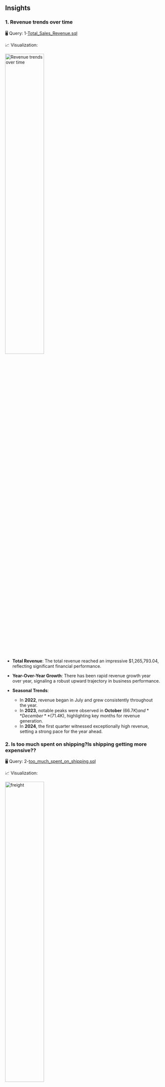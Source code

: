 ## Insights
### 1. Revenue trends over time

🖥️ Query: 1-[Total_Sales_Revenue.sql](Northwind/Insights/Total_Sales_Revenue.sql)

📈 Visualization:

<img src="https://github.com/RENOYEGON/SQL-Portfolio/blob/main/Northwind/Insights/images/Revenue%20generation%20%20over%20time.png?raw=true" alt="Revenue trends over time" width="50%" />

- **Total Revenue**: The total revenue reached an impressive $1,265,793.04, reflecting significant financial performance.

- **Year-Over-Year Growth**: There has been rapid revenue growth year over year, signaling a robust upward trajectory in business performance.

- **Seasonal Trends**:
   - In **2022**, revenue began in July and grew consistently throughout the year.
   - In **2023**, notable peaks were observed in **October** ($66.7K) and **December** ($71.4K), highlighting key months for revenue generation.
   - In **2024**, the first quarter witnessed exceptionally high revenue, setting a strong pace for the year ahead.





   
### 2. Is too much spent on shipping?Is shipping getting more expensive??


🖥️ Query: 2-[too_much_spent_on_shipping.sql](Northwind/Insights/too_much_spent_on_shipping.sql)

📈 Visualization:

<img src="https://github.com/RENOYEGON/SQL-Portfolio/blob/main/Northwind/Insights/images/freight%20percentage%20over%20time.png?raw=true" alt="freight" width="50%" />


- **Freight Cost Analysis**: The average freight percentage change is **-0.01455%**, indicating a minimal change in freight costs over time.

- **Revenue and Freight Proportions**: The average total revenue stands at **$9,073.31**, with freight accounting for **16.26%** of this total. This suggests that nearly **1/6 of the revenue** is allocated to covering shipping costs.

- **Freight Cost Trends**: Although shipping costs have slightly decreased over time, **freight remains a major cost driver**, significantly impacting profits. A notable spike occurred in **May 2023**, where freight percentage rose to **22.8%**, indicating a surge in shipping costs during this period.

- **Freight Changes**:
   - Freight cost has been on a rise steadily
   - In **January 2024**, total freight costs peaked at **$19,027.55**, driven by an increase in total orders and quantities.
   - Freight costs then dropped to **$10,451.08**, followed by another increase to **$20,186.53** in **April 2024**, again primarily influenced by higher order volumes and quantities.
 


### 3. Do Discounts Drive Sales?

🖥️ Query: 3-[Discount_Impact_on_Sales.sql](Northwind/Insights/Discount_Impact_on_Sales.sql)

   - Yes – On a per-order basis, discounted sales moved more units (59.78 units/order) than non-discounted (46.65 units/order).
    - Customers are likely buying more when offered discounts.

- **Are We Losing Revenue?**
    - Also yes – You're only retaining **85.31%** of the potential revenue on discounted orders.

     - That’s a **14.69%** drop in revenue due to discounting.

  -**Total lost revenue from discounts:**
     **603,759.98 - 515,094.43 = 88,665.55**

- **Volume vs. Value Trade-off**
     - Even though discounts help sell more units, they:

     - Don’t make up for the loss in price per unit.
     - Result in lower average revenue per order than non-discounted sales.

- **Avg Net Revenue per Order:**

     - Discounted: **515,094.43 / 380 = $1,355.52**

     - Non-Discounted: **750,698.61 / 613 = $1,224.70**

     - Discounted orders have higher revenue per order, likely due to bulk buying. However, you're still making less per 
     unit.

### 4. Best and Worst selling products

- **Top-Selling Products**: 

  🖥️ Query: 4-[Best_and_Worst_Selling_Products.sql](Northwind/Insights/Best_and_Worst_Selling_Products.sql)
  
  📈 Visualization:

  <img src="https://github.com/RENOYEGON/SQL-Portfolio/blob/main/Northwind/Insights/images/top%20selling.png?raw=true" alt="customers" width="70%" />

- The top-selling product contributes **11.17%** of total revenue, while the second-best seller accounts for **6.35%**. Together, these two products play a significant role in driving overall sales.

- **Top 5 Products**: 

  <img src="https://github.com/RENOYEGON/SQL-Portfolio/blob/main/Northwind/Insights/images/worst%20selling.png?raw=true" alt="customers" width="70%" />


- The **top 5 products** combined make up **30.57%** of total revenue, showing a strong concentration of sales in this small group of high-performing items.



- **Underperforming Products**: On the flip side, the **worst 5 products** contribute less than **1%** of total revenue, indicating that these items have minimal impact on the overall financial performance.


### 5. Are Discontinued Products Still Selling Well?


🖥️ Query: 5-[Discontinued_Products_Still_Selling_Well.sql](Northwind/Insights/Discontinued_Products_Still_Selling_Well.sql)

📈 Visualization:

<img src="https://github.com/RENOYEGON/SQL-Portfolio/blob/main/Northwind/Insights/images/Discontinued%20vs.%20non-discontinued.png?raw=true" alt="customers" width="50%" />


  - Discontinued products consistently contribute fewer units and less revenue, roughly:

    **16%** of total units sold

    **17–20%** of total monthly revenue

  - So in terms of pure volume and revenue share, these items are not the biggest contributors.
     - There was a strong push and good sales momentum through **late 2022** into **early 2023**, followed by noticeable 
     decline in **May–June 2023**.
     - some products were still selling well before being discontinued, but by **mid-2023**, their performance declined, 
      which may have justified the discontinuation.   
     - Showed declining sales trends  
     - Had lower revenue per product  
     - Were consistently underperforming compared to active products  
     - discontinuing them was likely the right decision.
   




### 6. Top Customers by Profitability (Not Just Revenue)


🖥️ Query: 6-[Key_Customers_&_profitability.sql](Northwind/Insights/Key_Customers_&_profitability.sql)

📈 Visualization:

<img src="https://github.com/RENOYEGON/SQL-Portfolio/blob/main/Northwind/Insights/images/Top%20Customers%20by%20Profitability.png?raw=true" alt="customers" width="70%" />


- Some customers buy a lot but receive heavy discounts, reducing profitability.  
- Top Customers by Gross Revenue
The top 3 contribute over **$110,000+** in gross revenue.

- Discount Impact
 - While gross revenue is high, Net Revenue shows some customers are heavily discounted:

   - SAVEA lost **$11,300+** due to discounts (profitability **90.2%**)

    - HUNGO has the lowest profitability at **87.2%**, suggesting frequent deep discounts

    - MEREP is also under **90%**, a red flag for margin erosion

- High Profitability Customers
   - RATTC, KOENE, and HANAR have **96–98%** profitability, meaning they pay nearly full price with minimal discounting.

 - These are quietly valuable customers even though their gross revenue is lower.

 - What This Tells Us
   - High revenue customers aren't always the most profitable.

- Discounts are helping drive volume for SAVEA, HUNGO, and MEREP, but at the cost of margin.

- It’s worth revisiting pricing strategies and maybe reserving discounts for customers with high order frequency or strategic value




